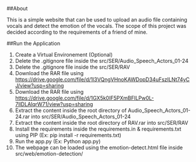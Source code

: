 ##About

This is a simple website that can be used to upload an audio file containing vocals and detect the emotion of the vocals.
The scope of this project was decided according to the requirements of a friend of mine.


##Run the Application

1. Create a Virtual Environement (Optional)
2. Delete the .gitignore file inside the src/SER/Audio_Speech_Actors_01-24
3. Delete the .gitignore file inside the src/SER/RAV
4. Download the RAR file using https://drive.google.com/file/d/1l3VQngVHnoKAWDopD34uFszILNt74yCJ/view?usp=sharing
5. Download the RAR file using https://drive.google.com/file/d/1GX5k0IF5PXmBFILPw0L-7IlDLAlqrW71/view?usp=sharing
6. Extract the content inside the root directory of Audio_Speech_Actors_01-24.rar into src/SER/Audio_Speech_Actors_01-24
7. Extract the content inside the root directory of RAV.rar into src/SER/RAV
8. Install the requirements inside the requirements.in & requirements.txt using PIP (Ex: pip install -r requirements.txt)
9. Run the app.py (Ex: Python app.py)
10. The webpage can be loaded using the emotion-detect.html file inside src/web/emotion-detection/